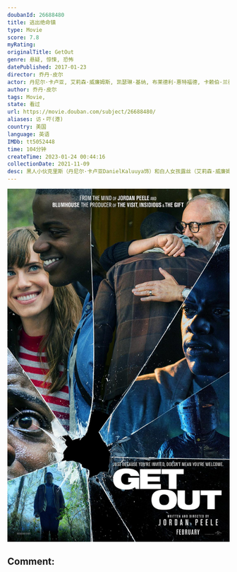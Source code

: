 ```yaml
---
doubanId: 26688480
title: 逃出绝命镇
type: Movie
score: 7.8
myRating: 
originalTitle: GetOut
genre: 悬疑, 惊悚, 恐怖
datePublished: 2017-01-23
director: 乔丹·皮尔
actor: 丹尼尔·卡卢亚, 艾莉森·威廉姆斯, 凯瑟琳·基纳, 布莱德利·惠特福德, 卡赖伯·兰德里·琼斯, 马库斯·亨德森, 贝蒂·加布里埃尔, 勒凯斯·斯坦菲尔德, 斯蒂芬·鲁特, 里尔·莱尔·哈瓦瑞, 艾希礼·勒孔特·坎贝尔, 卡伦·, 朱莉·安·多恩, 杰拉尔丁·辛格, 理查德·赫德, 埃里卡·亚历山大, 杰克·蒂格, 伊恩·卡塞尔伯里, 肖恩·保罗·布劳德, 宰兰德·亚当斯, 杰洛米诺·斯芬克斯, 马修·麦克罗克林, 莱尔·布罗卡托
author: 乔丹·皮尔
tags: Movie, 
state: 看过
url: https://movie.douban.com/subject/26688480/
aliases: 访‧吓(港)
country: 美国
language: 英语
IMDb: tt5052448
time: 104分钟
createTime: 2023-01-24 00:44:16
collectionDate: 2021-11-09
desc: 黑人小伙克里斯（丹尼尔·卡卢亚DanielKaluuya饰）和白人女孩露丝（艾莉森·威廉姆斯AllisonWilliams饰）相恋，虽然两人之间的感情十分要好，但克里斯一直为自己的肤色心存...
---
```


![image](assets/p2508604641.jpg)

Comment: 
---


